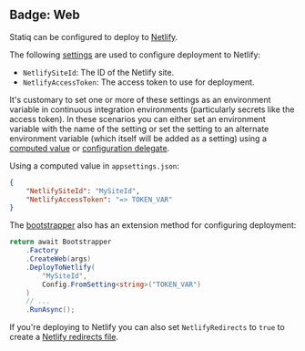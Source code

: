 Badge: Web
---
Statiq can be configured to deploy to [Netlify](https://www.netlify.com).

The following [settings](xref:web-settings) are used to configure deployment to Netlify:

- `NetlifySiteId`: The ID of the Netlify site.
- `NetlifyAccessToken`: The access token to use for deployment.

It's customary to set one or more of these settings as an environment variable in continuous
integration environments (particularly secrets like the access token). In these scenarios you can either
set an environment variable with the name of the setting or set the setting to an alternate environment
variable (which itself will be added as a setting) using a
[computed value](xref:metadata-values#computed-values) or
[configuration delegate](xref:configuration-delegates).

Using a computed value in `appsettings.json`:

```json
{
    "NetlifySiteId": "MySiteId",
    "NetlifyAccessToken": "=> TOKEN_VAR"
}
```

The [bootstrapper](xref:bootstrapper) also has an extension method for configuring deployment:

```csharp
return await Bootstrapper
    .Factory
    .CreateWeb(args)
    .DeployToNetlify(
        "MySiteId",
        Config.FromSetting<string>("TOKEN_VAR")
    )
    // ...
    .RunAsync();
```

If you're deploying to Netlify you can also set `NetlifyRedirects` to `true` to
create a [Netlify redirects file](xref:redirects#netlify).
